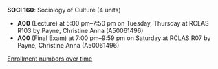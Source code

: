 **SOCI 160**: Sociology of Culture (4 units)

- **A00** (Lecture) at 5:00 pm–7:50 pm on Tuesday, Thursday at RCLAS R103 by Payne, Christine Anna (A50061496)
- **A00** (Final Exam) at 7:00 pm–9:59 pm on Saturday at RCLAS R07 by Payne, Christine Anna (A50061496)

[Enrollment numbers over time](./SOCI160.tsv)
